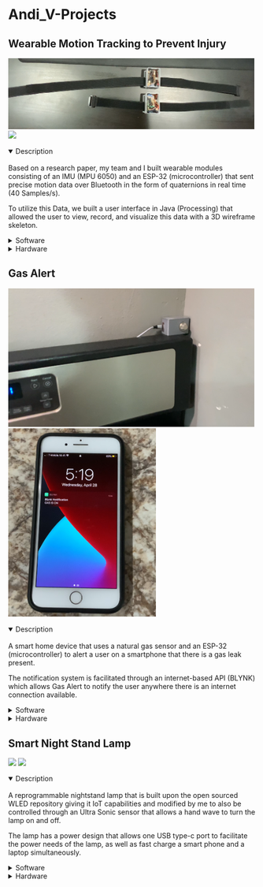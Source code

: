 # Andi_V-Projects

## Wearable Motion Tracking to Prevent Injury

<img src="README_Images/modules.PNG" width ="500" > <img src="README_Images/Wearable_Git.gif" width ="500" >

<details open>
<summary>Description</summary>
<br>
Based on a research paper, my team and I built wearable modules consisting of an IMU (MPU 6050) and an ESP-32 (microcontroller) that sent precise motion data over Bluetooth in the form of quaternions in real time (40 Samples/s). 
  
  To utilize this Data, we built a user interface in Java (Processing) that allowed the user to view, record, and visualize this data with a 3D wireframe skeleton.
</details>

<details>
<summary>Software</summary>
<br>
This is how you dropdown.
</details>

<details>
<summary>Hardware</summary>
<br>
This is how you dropdown.
</details>



## Gas Alert

<img src="README_Images/gas_alert.PNG" width ="500" > <img src="README_Images/notification.PNG" width ="300" >

<details open>
<summary>Description</summary>
<br>
A smart home device that uses a natural gas sensor and an ESP-32 (microcontroller) to alert a user on a smartphone that there is a gas leak present.

The notification system is facilitated through an internet-based API (BLYNK) which allows Gas Alert to notify the user anywhere there is an internet connection available.
</details>

<details>
<summary>Software</summary>
<br>
This is how you dropdown.
</details>

<details>
<summary>Hardware</summary>
<br>
This is how you dropdown.
</details>


## Smart Night Stand Lamp

<img src="README_Images/nightstandcolors.gif" width ="500" > <img src="README_Images/handwave.gif" width ="500" >

<details open>
<summary>Description</summary>
<br>
A reprogrammable nightstand lamp that is built upon the open sourced WLED repository giving it IoT capabilities and modified by me to also be controlled through an Ultra Sonic sensor that allows a hand wave to turn the lamp on and off.

The lamp has a power design that allows one USB type-c port to facilitate the power needs of the lamp, as well as fast charge a smart phone and a laptop simultaneously.
</details>

<details>
<summary>Software</summary>
<br>
This is how you dropdown.
</details>

<details>
<summary>Hardware</summary>
<br>
This is how you dropdown.
</details>
